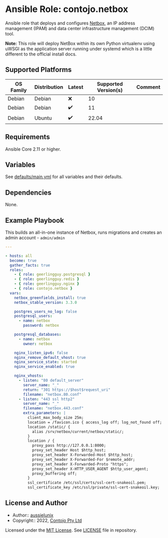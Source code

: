 # Ansible Role: contojo.netbox

Ansible role that deploys and configures [Netbox](https://docs.netbox.dev/en/stable/), an IP address management (IPAM) and data center infrastructure management (DCIM) tool.

**Note:** This role will deploy NetBox within its own Python virtualenv using uWSGI as the application server running under systemd which is a little different to the official install docs.


## Supported Platforms

| OS Family | Distribution  | Latest | Supported Version(s) | Comment |
|-----------|---------------|--------|----------------------|---------|
| Debian    | Debian        | :x: | 10 | |
| Debian    | Debian        | :heavy_check_mark: | 11 | |
| Debian    | Ubuntu        | :heavy_check_mark: | 22.04 | |

## Requirements

Ansible Core 2.11 or higher.

## Variables

See [defaults/main.yml](defaults/main.yml) for all variables and their defaults.

## Dependencies

None.

## Example Playbook

This builds an all-in-one instance of Netbox, runs migrations and creates an
admin account - `admin/admin`

```yaml
---

- hosts: all
  become: true
  gather_facts: true
  roles:
    - { role: geerlingguy.postgresql }
    - { role: geerlingguy.redis }
    - { role: geerlingguy.nginx }
    - { role: contojo.netbox }
  vars:
    netbox_greenfields_install: true
    netbox_stable_version: 3.3.0

    postgres_users_no_log: false
    postgresql_users:
      - name: netbox
        password: netbox

    postgresql_databases:
      - name: netbox
        owner: netbox

    nginx_listen_ipv6: false
    nginx_remove_default_vhost: true
    nginx_service_state: started
    nginx_service_enabled: true

    nginx_vhosts:
      - listen: "80 default_server"
        server_name: "_"
        return: "301 https://$host$request_uri"
        filename: "netbox.80.conf"
      - listen: "443 ssl http2"
        server_name: "_"
        filename: "netbox.443.conf"
        extra_parameters: |
          client_max_body_size 25m;
          location = /favicon.ico { access_log off; log_not_found off; }
          location /static/ {
            alias /srv/netbox/current/netbox/static/;
          }
          location / {
            proxy_pass http://127.0.0.1:8000;
            proxy_set_header Host $http_host;
            proxy_set_header X-Forwarded-Host $http_host;
            proxy_set_header X-Forwarded-For $remote_addr;
            proxy_set_header X-Forwarded-Proto "https";
            proxy_set_header X-HTTP_USER_AGENT $http_user_agent;
            proxy_buffering off;
          }
          ssl_certificate /etc/ssl/certs/ssl-cert-snakeoil.pem;
          ssl_certificate_key /etc/ssl/private/ssl-cert-snakeoil.key;
```

## License and Author

- Author:: [aussielunix](https://gitlab.com/aussielunix/)
- Copyright:: 2022, [Contojo Pty Ltd](https://gitlab.com/aussielunix/)

Licensed under the [MIT License](https://opensource.org/licenses/MIT).
See [LICENSE](https://gitlab.com/aussielunix/ansible/ansible-role-netbox/blob/main/LICENSE) file in repository.
